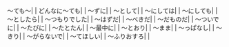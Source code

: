 ～ても～|  |
どんなに～ても|  |
～ずに|  |
～として|  |
～にしては|  |
～にしても|  |
～としたら|  |
～つもりでした|  |
～はずだ|  |
～べきだ|  |
～だものだ|  |
～ついでに|  |
～たびに|  |
～たとたん|  |
～最中に|  |
～とおり|  |
～まま|  |
～っぱなし|  |
～きり|  |
～がらないで|  |
～てほしい|  |
～ふりおすろ|  |
